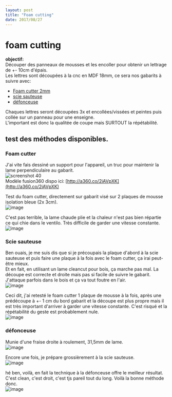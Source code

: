 ```yaml
---
layout: post
title: "Foam cutting"
date: 2017/08/27
---
```


# foam cutting
**objectif:**  
Découper des panneaux de mousses et les encoller pour obtenir un lettrage de +- 10cm d'épais.  
Les lettres sont découpées à la cnc en MDF 18mm, ce sera nos gabarits à suivre avec:  
- [Foam cutter 2mm](#hot)
- [scie sauteuse](#scie)
- [défonceuse](#def)

Chaques lettres seront découpées 3x et encollées/vissées et peintes puis collée sur un panneau pour une enseigne.  
L'important est donc la qualitée de coupe mais SURTOUT la répétabilité. 

<a name="hot"/>

## test des méthodes disponibles. 
### Foam cutter

J'ai vite fais dessiné un support pour l'appareil, un truc pour maintenir la lame perpendiculaire au gabarit.  
![screenshot 40](https://user-images.githubusercontent.com/12049360/29752140-ce55abc2-8b58-11e7-9793-331de4a02bfb.jpg)  
Modèle fusion360 dispo ici: [http://a360.co/2iAVpXK](http://a360.co/2iAVpXK)  

Test du foam cutter, directement sur gabarit visé sur 2 plaques de mousse isolation bleue (2x 3cm).  
![image](https://user-images.githubusercontent.com/12049360/29752050-ec541070-8b56-11e7-8742-f1f7720afdf9.png)

C'est pas terrible, la lame chaude plie et la chaleur n'est pas bien répartie ce qui chie dans le ventilo. Très difficile de garder une vitesse constante.   
![image](https://user-images.githubusercontent.com/12049360/29752017-40eb5ae0-8b56-11e7-943a-7b702d00f0e2.png)

<a name="scie"/>

### Scie sauteuse
Ben ouais, je me suis dis que si je précoupais la plaque d'abord à la scie sauteuse et puis faire une plaque à la fois avec le foam cutter, ça irai peut-être mieux.  
Et en fait, en utilisant un lame cleancut pour bois, ça marche pas mal. La découpe est correcte et droite mais pas si facile de suivre le gabarit. J'attaque parfois dans le bois et ça va tout foutre en l'air.   
![image](https://user-images.githubusercontent.com/12049360/29752015-3cb90512-8b56-11e7-98eb-f80b9adae883.png)

Ceci dit, j'ai retesté le foam cutter 1 plaque de mousse à la fois, après une prédécoupe à +- 1 cm du bord gabarit et la découpe est plus propre mais il est très important d'arriver à garder une vitesse constante. C'est risqué et la répétabilité du geste est probablement nule.  
![image](https://user-images.githubusercontent.com/12049360/29752001-1c74bfee-8b56-11e7-97b5-867f92ebc57e.png)

<a name="def"/>

### défonceuse
Munie d'une fraise droite à roulement, 31,5mm de lame.  
![image](https://user-images.githubusercontent.com/12049360/29752012-36158398-8b56-11e7-9bf0-2e6d4e527555.png)  

Encore une fois, je prépare grossièrement à la scie sauteuse.  
![image](https://user-images.githubusercontent.com/12049360/29752006-2af05fc4-8b56-11e7-89e6-f00e6545d34f.png)  

hé ben, voilà, en fait la technique à la défonceuse offre le meilleur résultat. C'est clean, c'est droit, c'est tjs pareil tout du long. 
Voilà la bonne méthode donc.  
![image](https://user-images.githubusercontent.com/12049360/29752003-2532b1ea-8b56-11e7-8a3b-aea0a5901c95.png)  
